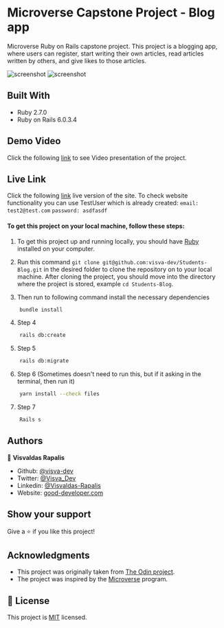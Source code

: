 # Microverse Capstone Project - Blog app
Microverse Ruby on Rails capstone project. This project is a blogging app, where users can register, start writing their own articles, read articles written by others, and give likes to those articles.

![screenshot](./public/assets/images/image1.png)
![screenshot](./public/assets/images/image2.png)

## Built With
- Ruby 2.7.0
- Ruby on Rails 6.0.3.4

## Demo Video

Click the following [link](https://www.loom.com/share/a6f4c7ca3b2a4acea1261b766476a7c9) to see Video presentation of the project.

## Live Link

Click the following [link](https://blogaboutcats.herokuapp.com/) live version of the site.
To check website functionality you can use TestUser which is already created:
`email: test2@test.com`
`password: asdfasdf`

#### To get this project on your local machine, follow these steps:
1. To get this project up and running locally, you should have [Ruby](https://www.ruby-lang.org/en/) installed on your computer.

2. Run this command `git clone git@github.com:visva-dev/Students-Blog.git` in the desired folder to clone the repository on to your local machine.
After cloning the project, you should move into the directory where the project is stored, example `cd Students-Blog`.

3. Then run to following command install the necessary dependencies

```bash
    bundle install
```

4. Step 4

```bash
    rails db:create
```

5. Step 5

```bash
    rails db:migrate
```

6. Step 6 (Sometimes doesn't need to run this, but if it asking in the terminal, then run it)

```bash
    yarn install --check files 
```

7. Step 7

```bash
    Rails s
```

## Authors

👤 **Visvaldas Rapalis**

- Github: [@visva-dev](https://github.com/visva-dev)
- Twitter: [@Visva_Dev](https://twitter.com/Visva_Dev)
- Linkedin: [@Visvaldas-Rapalis](https://www.linkedin.com/in/visvaldas-rapalis/)
- Website: [good-developer.com](https://good-developer.com)

## Show your support

Give a ⭐️ if you like this project!

## Acknowledgments

- This project was originally taken from [The Odin project](https://www.theodinproject.com/courses/ruby-on-rails/lessons/your-first-rails-application-ruby-on-rails).
- The project was inspired by the [Microverse](https://www.microverse.org/) program.

## 📝 License

This project is [MIT](lic.url) licensed.